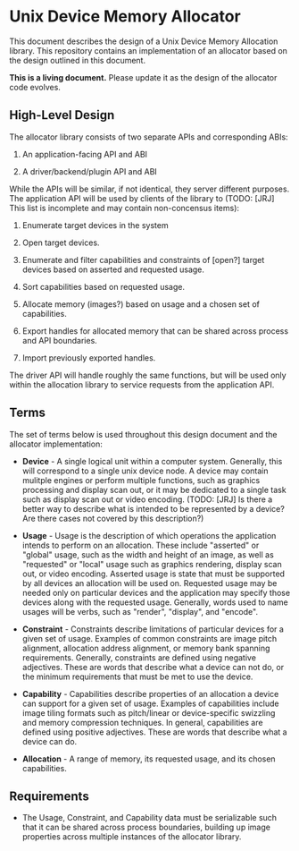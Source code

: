 Unix Device Memory Allocator
============================

This document describes the design of a Unix Device Memory Allocation
library.  This repository contains an implementation of an allocator
based on the design outlined in this document.

**This is a living document.**  Please update it as the design of the
allocator code evolves.

High-Level Design
-----------------

The allocator library consists of two separate APIs and corresponding
ABIs:

1. An application-facing API and ABI

2. A driver/backend/plugin API and ABI

While the APIs will be similar, if not identical, they server different
purposes.  The application API will be used by clients of the library
to (TODO: [JRJ] This list is incomplete and may contain non-concensus
items):

1. Enumerate target devices in the system

2. Open target devices.

3. Enumerate and filter capabilities and constraints of [open?] target
   devices based on asserted and requested usage.

4. Sort capabilities based on requested usage.

5. Allocate memory (images?) based on usage and a chosen set of
   capabilities.

6. Export handles for allocated memory that can be shared across
   process and API boundaries.

7. Import previously exported handles.

The driver API will handle roughly the same functions, but will be used
only within the allocation library to service requests from the
application API.

Terms
-----

The set of terms below is used throughout this design document and the
allocator implementation:

* **Device** - A single logical unit within a computer system.
  Generally, this will correspond to a single unix device node.  A
  device may contain mulitple engines or perform multiple functions,
  such as graphics processing and display scan out, or it may be
  dedicated to a single task such as display scan out or video
  encoding.  (TODO: [JRJ] Is there a better way to describe what is
  intended to be represented by a device?  Are there cases not covered
  by this description?)

* **Usage** - Usage is the description of which operations the
  application intends to perform on an allocation.  These include
  "asserted" or "global" usage, such as the width and height of an
  image, as well as "requested" or "local" usage such as graphics
  rendering, display scan out, or video encoding.  Asserted usage
  is state that must be supported by all devices an allocation will be
  used on.  Requested usage may be needed only on particular devices
  and the application may specify those devices along with the
  requested usage.  Generally, words used to name usages will be
  verbs, such as "render", "display", and "encode".

* **Constraint** - Constraints describe limitations of particular
  devices for a given set of usage.  Examples of common constraints are
  image pitch alignment, allocation address alignment, or memory bank
  spanning requirements.  Generally, constraints are defined using
  negative adjectives.  These are words that describe what a device can
  not do, or the minimum requirements that must be met to use the
  device.

* **Capability** - Capabilities describe properties of an allocation a
  device can support for a given set of usage.  Examples of capabilities
  include image tiling formats such as pitch/linear or device-specific
  swizzling and memory compression techniques.  In general, capabilities
  are defined using positive adjectives.  These are words that describe
  what a device can do.

* **Allocation** - A range of memory, its requested usage, and its
  chosen capabilities.

Requirements
------------

* The Usage, Constraint, and Capability data must be serializable such
  that it can be shared across process boundaries, building up image
  properties across multiple instances of the allocator library.

